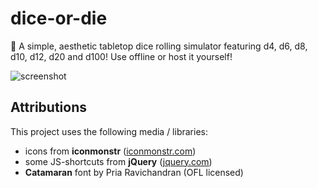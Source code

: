 # dice-or-die
:game_die: A simple, aesthetic tabletop dice rolling simulator featuring d4, d6, d8, d10, d12, d20 and d100! Use offline or host it yourself!

![screenshot](https://user-images.githubusercontent.com/9215743/77655598-e8bee180-6f72-11ea-8644-16571c1357e4.png)

## Attributions
This project uses the following media / libraries:
-   icons from **iconmonstr** ([iconmonstr.com](https://iconmonstr.com/))
-   some JS-shortcuts from **jQuery** ([jquery.com](https://jquery.com/))
-   **Catamaran** font by Pria Ravichandran (OFL licensed)